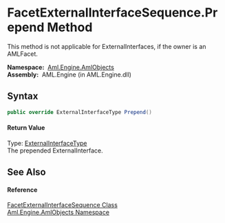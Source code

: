 FacetExternalInterfaceSequence.Prepend Method
=============================================
This method is not applicable for ExternalInterfaces, if the owner is an AMLFacet.

  **Namespace:**  [Aml.Engine.AmlObjects][1]  
  **Assembly:**  AML.Engine (in AML.Engine.dll)

Syntax
------

```csharp
public override ExternalInterfaceType Prepend()
```

#### Return Value
Type: [ExternalInterfaceType][2]  
The prepended ExternalInterface.

See Also
--------

#### Reference
[FacetExternalInterfaceSequence Class][3]  
[Aml.Engine.AmlObjects Namespace][1]  

[1]: ../README.md
[2]: ../../Aml.Engine.CAEX/ExternalInterfaceType/README.md
[3]: README.md
[4]: https://www.automationml.org
[5]: ../../icons/logoShade.png